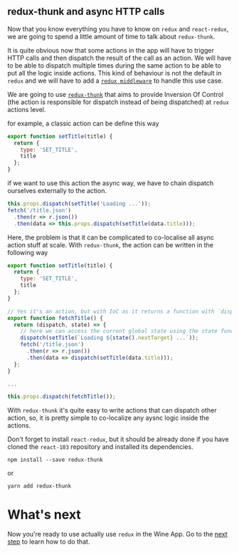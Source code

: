 ## redux-thunk and async HTTP calls

Now that you know everything you have to know on `redux` and `react-redux`, we are going to spend a little amount of time to talk about `redux-thunk`.

It is quite obvious now that some actions in the app will have to trigger HTTP calls and then dispatch the result of the call as an action. We will have to be able to dispatch multiple times during the same action to be able to put all the logic inside actions. This kind of behaviour is not the default in `redux` and we will have to add a [`redux middleware`](http://redux.js.org/docs/advanced/Middleware.html) to handle this use case.

We are going to use [`redux-thunk`](https://github.com/gaearon/redux-thunk) that aims to provide Inversion Of Control (the action is responsible for dispatch instead of being dispatched) at `redux` actions level.

for example, a classic action can be define this way

```javascript
export function setTitle(title) {
  return {
    type: 'SET_TITLE',
    title
  };
}
```

if we want to use this action the async way, we have to chain dispatch ourselves externally to the action.

```javascript
this.props.dispatch(setTitle('Loading ...'));
fetch('/title.json')
  .then(r => r.json())
  .then(data => this.props.dispatch(setTitle(data.title)));
```

Here, the problem is that it can be complicated to co-localise all async action stuff at scale. With `redux-thunk`, the action can be written in the following way

```javascript
export function setTitle(title) {
  return {
    type: 'SET_TITLE',
    title
  };
}

// Yes it's an action, but with IoC as it returns a function with `dispatch` as first parameter
export function fetchTitle() {
  return (dispatch, state) => {
    // here we can access the current global state using the state function
    dispatch(setTitle(`Loading ${state().nextTarget} ...`));
    fetch('/title.json')
      .then(r => r.json())
      .then(data => dispatch(setTitle(data.title)));
  };
}

...

this.props.dispatch(fetchTitle());
```

With `redux-thunk` it's quite easy to write actions that can dispatch other action, so, it is pretty simple to co-localize any aysnc logic inside the actions.

Don't forget to install `react-redux`, but it should be already done if you have cloned the `react-103` repository and installed its dependencies.

```
npm install --save redux-thunk
```

or

```
yarn add redux-thunk
```

# What's next

Now you're ready to use actually use `redux` in the Wine App. Go to the [next step](./3-include-redux.md) to learn how to do that.
